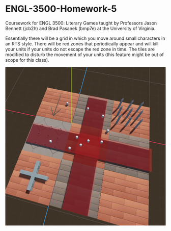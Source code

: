 ﻿# ENGL-3500-Homework-5

Coursework for ENGL 3500: Literary Games taught by Professors Jason Bennett (jcb2h) and Brad Pasanek (bmp7e) at the University of Virginia.  

Essentially there will be a grid in which you move around small characters in an RTS style. There will be red zones that periodically appear and will kill your units if your units do not escape the red zone in time. The tiles are modified to disturb the movement of your units (this feature might be out of scope for this class).

[![solarized dualmode](https://github.com/Jerry-Gu-SB/ENGL-3500-Homework-6/blob/main/Still%20Life%20Screenshot.png)](#features)
